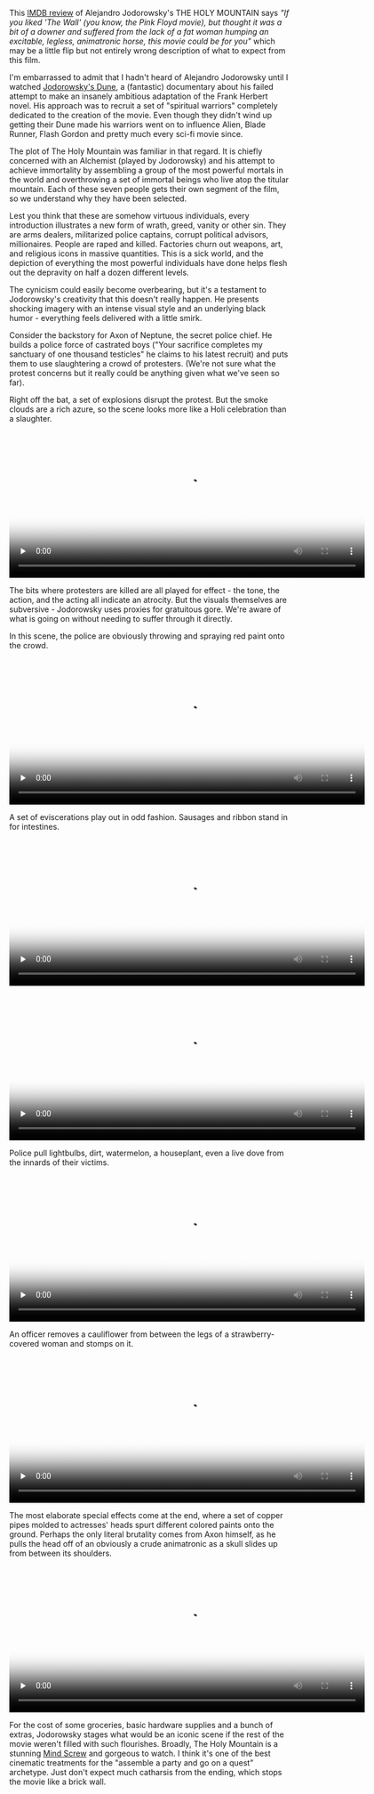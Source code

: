 This [IMDB review](http://www.imdb.com/title/tt0071615/reviews) of Alejandro Jodorowsky's THE HOLY MOUNTAIN says _"If you liked 'The Wall' (you know, the Pink Floyd movie), but thought it was a bit of a downer and suffered from the lack of a fat woman humping an excitable, legless, animatronic horse, this movie could be for you"_ which may be a little flip but not entirely wrong description of what to expect from this film.  

<!--BREAK-->

I'm embarrassed to admit that I hadn't heard of Alejandro Jodorowsky until I watched [Jodorowsky's Dune](http://www.imdb.com/title/tt1935156/), a (fantastic) documentary about his failed attempt to make an insanely ambitious adaptation of the Frank Herbert novel.  His approach was to recruit a set of "spiritual warriors" completely dedicated to the creation of the movie.  Even though they didn't wind up getting their Dune made his warriors went on to influence Alien, Blade Runner, Flash Gordon and pretty much every sci-fi movie since.

The plot of The Holy Mountain was familiar in that regard. It is chiefly concerned with an Alchemist (played by Jodorowsky) and his attempt to achieve immortality by assembling a group of the most powerful mortals in the world and overthrowing a set of immortal beings who live atop the titular mountain.  Each of these seven people gets their own segment of the film, so we understand why they have been selected.

Lest you think that these are somehow virtuous individuals, every introduction illustrates a new form of wrath, greed, vanity or other sin.  They are arms dealers, militarized police captains, corrupt political advisors, millionaires.  People are raped and killed.  Factories churn out weapons, art, and religious icons in massive quantities. This is a sick world, and the depiction of everything the most powerful individuals have done helps flesh out the depravity on half a dozen different levels.

The cynicism could easily become overbearing, but it's a testament to Jodorowsky's creativity that this doesn't really happen. He presents shocking imagery with an intense visual style and an underlying black humor - everything feels delivered with a little smirk.

Consider the backstory for Axon of Neptune, the secret police chief.  He builds a police force of castrated boys ("Your sacrifice completes my sanctuary of one thousand testicles" he claims to his latest recruit) and puts them to use slaughtering a crowd of protesters. (We're not sure what the protest concerns but it really could be anything given what we've seen so far).  

Right off the bat, a set of explosions disrupt the protest.  But the smoke clouds are a rich azure, so the scene looks more like a Holi celebration than a slaughter.

<p><video
  class="centered"
  preload="none"
  width="640"
  height="264"
  controls
  poster="{{link "holymountain-smoke-480-nosound.mp4.png" }}"
  src="{{link "holymountain-smoke-480-nosound.mp4" }}">
</video></p>

The bits where protesters are killed are all played for effect - the tone, the action, and the acting all indicate an atrocity.  But the visuals themselves are subversive - Jodorowsky uses proxies for gratuitous gore.  We're aware of what is going on without needing to suffer through it directly.

In this scene, the police are obviously throwing and spraying red paint onto the crowd.

<p><video
  class="centered"
  preload="none"
  width="640"
  height="264"
  controls
  poster="{{link "holymountain-paint01-480-nosound.mp4.png" }}"
  src="{{link "holymountain-paint01-480-nosound.mp4" }}">
</video></p>

A set of eviscerations play out in odd fashion.  Sausages and ribbon stand in for intestines.

<p><video
  class="centered"
  preload="none"
  width="640"
  height="264"
  controls
  poster="{{link "holymountain-sausages-480-nosound.mp4.png" }}"
  src="{{link "holymountain-sausages-480-nosound.mp4" }}">
</video></p>

<p><video
  class="centered"
  preload="none"
  width="640"
  height="264"
  controls
  poster="{{link "holymountain-ribbon-480-nosound.mp4.png" }}"
  src="{{link "holymountain-ribbon-480-nosound.mp4" }}">
</video></p>

Police pull lightbulbs, dirt, watermelon, a houseplant, even a live dove from the innards of their victims.

<p><video
  class="centered"
  preload="none"
  width="640"
  height="264"
  controls
  poster="{{link "holymountain-insides-480-nosound.mp4.png" }}"
  src="{{link "holymountain-insides-480-nosound.mp4" }}">
</video></p>

An officer removes a cauliflower from between the legs of a strawberry-covered woman and stomps on it.

<p><video
  class="centered"
  preload="none"
  width="640"
  height="264"
  controls
  poster="{{link "holymountain-strawberries-480-nosound.mp4.png" }}"
  src="{{link "holymountain-strawberries-480-nosound.mp4" }}">
</video></p>

The most elaborate special effects come at the end, where a set of copper pipes molded to actresses' heads spurt different colored paints onto the ground.  Perhaps the only literal brutality comes from Axon himself, as he pulls the head off of an obviously a crude animatronic as a skull slides up from between its shoulders.

<p><video
  class="centered"
  preload="none"
  width="640"
  height="264"
  controls
  poster="{{link "holymountain-paint02-480-nosound.mp4.png" }}"
  src="{{link "holymountain-paint02-480-nosound.mp4" }}">
</video></p>

For the cost of some groceries, basic hardware supplies and a bunch of extras, Jodorowsky stages what would be an iconic scene if the rest of the movie weren't filled with such flourishes.  Broadly, The Holy Mountain is a stunning [Mind Screw](http://tvtropes.org/pmwiki/pmwiki.php/Main/MindScrew) and gorgeous to watch.  I think it's one of the best cinematic treatments for the "assemble a party and go on a quest" archetype.  Just don't expect much catharsis from the ending, which stops the movie like a brick wall.

